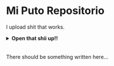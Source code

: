# Mi Puto Repositorio
I upload shit that works.


<details>
<summary><b>Open that shii up!!</b></summary>

![SpongeBob in da hood](https://i.ytimg.com/vi/VdBW1eKlrQE/hqdefault.jpg)
</details>

<br>
</br>
There should be something written here...
